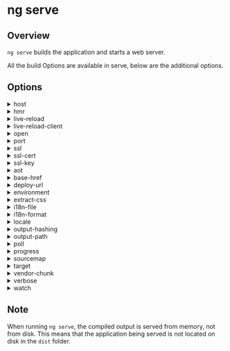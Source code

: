 <!-- Links in /docs/documentation should NOT have `.md` at the end, because they end up in our wiki at release. -->

# ng serve

## Overview
`ng serve` builds the application and starts a web server.

All the build Options are available in serve, below are the additional options.

## Options
<details>
  <summary>host</summary>
  <p>
    `--host` (alias: `-H`) _default value: localhost_
  </p>
  <p>
    Listens only on localhost by default.
  </p>
</details>

<details>
  <summary>hmr</summary>
  <p>
    `--hmr` _default value: false_
  </p>
  <p>
    Enable hot module replacement.
  </p>
</details>

<details>
  <summary>live-reload</summary>
  <p>
    `--live-reload` (alias: `-lr`) _default value: true_
  </p>
  <p>
    Whether to reload the page on change, using live-reload.
  </p>
</details>

<details>
  <summary>live-reload-client</summary>
  <p>
    `--live-reload-client`
  </p>
  <p>
    Specify the URL that the live reload browser client will use.
  </p>
</details>

<details>
  <summary>open</summary>
  <p>
    `--open` (alias: `-o`) _default value: false_
  </p>
  <p>
    Opens the url in default browser.
  </p>
</details>

<details>
  <summary>port</summary>
  <p>
    `--port` (alias: `-p`) _default value: 4200_
  </p>
  <p>
    Port to listen to for serving.
  </p>
</details>

<details>
  <summary>ssl</summary>
  <p>
    `--ssl`
  </p>
  <p>
    Serve using HTTPS.
  </p>
</details>

<details>
  <summary>ssl-cert</summary>
  <p>
    `--ssl-cert` (alias: `-`) _default value: _
  </p>
  <p>
    SSL certificate to use for serving HTTPS.
  </p>
</details>

<details>
  <summary>ssl-key</summary>
  <p>
    `--ssl-key`
  </p>
  <p>
    SSL key to use for serving HTTPS.
  </p>
</details>

<details>
  <summary>aot</summary>
  <p>
    `--aot`
  </p>
  <p>
    Build using Ahead of Time compilation.
  </p>
</details>

<details>
  <summary>base-href</summary>
  <p>
    `--base-href` (alias: `-bh`)
  </p>
  <p>
    Base url for the application being built.
  </p>
</details>

<details>
  <summary>deploy-url</summary>
  <p>
    `--deploy-url` (alias: `-d`)
  </p>
  <p>
    URL where files will be deployed.
  </p>
</details>

<details>
  <summary>environment</summary>
  <p>
    `--environment` (alias: `-e`)
  </p>
  <p>
    Defines the build environment.
  </p>
</details>

<details>
  <summary>extract-css</summary>
  <p>
    `--extract-css` (alias: `-ec`)
  </p>
  <p>
    Extract css from global styles onto css files instead of js ones.
  </p>
</details>

<details>
  <summary>i18n-file</summary>
  <p>
    `--i18n-file`
  </p>
  <p>
    Localization file to use for i18n.
  </p>
</details>

<details>
  <summary>i18n-format</summary>
  <p>
    `--i18n-format`
  </p>
  <p>
    Format of the localization file specified with --i18n-file.
  </p>
</details>

<details>
  <summary>locale</summary>
  <p>
    `--locale`
  </p>
  <p>
    Locale to use for i18n.
  </p>
</details>

<details>
  <summary>output-hashing</summary>
  <p>
    `--output-hashing` (alias: `-oh`) _default value: _
  </p>
  <p>
    Define the output filename cache-busting hashing mode. Possible values: `none`, `all`, `media`, `bundles`
  </p>
</details>

<details>
  <summary>output-path</summary>
  <p>
    `--output-path` (alias: `-op`) _default value: _
  </p>
  <p>
    Path where output will be placed.
  </p>
</details>

<details>
  <summary>poll</summary>
  <p>
    `--poll`
  </p>
  <p>
    Enable and define the file watching poll time period (milliseconds) .
  </p>
</details>

<details>
  <summary>progress</summary>
  <p>
    `--progress` (alias: `-pr`) _default value: true_
  </p>
  <p>
    Log progress to the console while building.
  </p>
</details>

<details>
  <summary>sourcemap</summary>
  <p>
    `--sourcemap` (alias: `-sm`, `sourcemaps`)
  </p>
  <p>
    Output sourcemaps.
  </p>
</details>

<details>
  <summary>target</summary>
  <p>
    `--target` (aliases: `-t`, `-dev`, `-prod`) _default value: development_
  </p>
  <p>
    Defines the build target.
  </p>
</details>

<details>
  <summary>vendor-chunk</summary>
  <p>
    `--vendor-chunk` (aliases: `-vc`) _default value: true_
  </p>
  <p>
    Use a separate bundle containing only vendor libraries.
  </p>
</details>

<details>
  <summary>verbose</summary>
  <p>
    `--verbose` (aliases: `-v`) _default value: false_
  </p>
  <p>
    Adds more details to output logging.
  </p>
</details>

<details>
  <summary>watch</summary>
  <p>
    `--watch` (aliases: `-w`)
  </p>
  <p>
    Run build when files change.
  </p>
</details>


## Note
When running `ng serve`, the compiled output is served from memory, not from disk. This means that the application being served is not located on disk in the `dist` folder.
